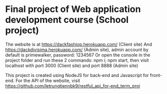 # Final project of Web application development course (School project)

The website is at https://dackfashiop.herokuapp.com/ (Client site)
And https://dackdivisima.herokuapp.com/ (Admin site), admin account by default is primewalker, password: 1234567
Or open the console in the project folder and run these 2 commands: npm i; npm start, then visit localhost with port 3000 (Client site) and port 8888 (Admin site)

This project is created using NodeJS for back-end and Javascript for front-end. For the API of the website, visit https://github.com/letrungtiennbk9/restful_api_for-end_term_proj 
